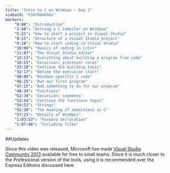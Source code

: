 ```yaml
---
title: "Intro to C on Windows - Day 1"
videoId: "F3ntGDm6hOs"
markers:
    "0:00": "Introduction"
    "2:40": "Getting a C Compiler on Windows"
    "5:21": "How to start a project in Visual Studio"
    "8:15": "Structure of a Visual Studio project"
    "9:18": "How to start coding in Visual Studio"
    "10:08": "Basics of coding in C/C++"
    "11:07": "The Visual Studio editor"
    "12:13": "Everything about building a program from code"
    "16:55": "Excursion: processor cores"
    "23:10": "Continue the building topic"
    "32:17": "Define the execution start"
    "40:09": "Windows-specific C code"
    "46:15": "Run our first program"
    "47:15": "Add something to do for our program"
    "48:34": "Functions"
    "52:39": "Excursion: comments"
    "53:44": "Continue the functions topic"
    "54:52": "Strings"
    "55:30": "The meaning of semicolons in C"
    "57:23": "Details of WinMain"
    "1:03:53": "Forward declaration"
    "1:07:46": "Including files"
---
```


##Updates

Since this video was released, Microsoft has made [Visual Studio Community 2013](http://www.visualstudio.com/products/visual-studio-community-vs)
available for free to small teams. Since it is much closer to the Professional version of the tools, using it is
recommended over the Express Editions discussed here.
